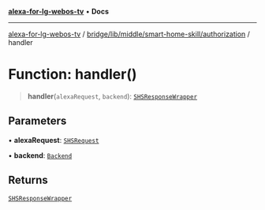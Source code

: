 [**alexa-for-lg-webos-tv**](../../../../../../README.md) • **Docs**

***

[alexa-for-lg-webos-tv](../../../../../../modules.md) / [bridge/lib/middle/smart-home-skill/authorization](../README.md) / handler

# Function: handler()

> **handler**(`alexaRequest`, `backend`): [`SHSResponseWrapper`](../../../../../../common/smart-home-skill/response/classes/SHSResponseWrapper.md)

## Parameters

• **alexaRequest**: [`SHSRequest`](../../../../../../common/smart-home-skill/request/classes/SHSRequest.md)

• **backend**: [`Backend`](../../../../backend/classes/Backend.md)

## Returns

[`SHSResponseWrapper`](../../../../../../common/smart-home-skill/response/classes/SHSResponseWrapper.md)
